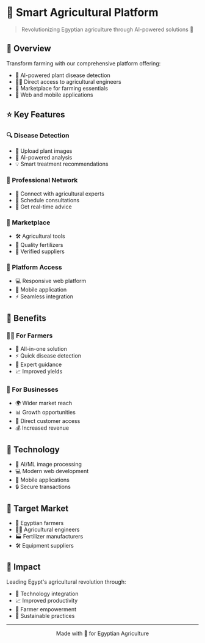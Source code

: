 # 🌾 Smart Agricultural Platform

> Revolutionizing Egyptian agriculture through AI-powered solutions 🚀

## 🎯 Overview
Transform farming with our comprehensive platform offering:
- 🤖 AI-powered plant disease detection
- 👨‍🌾 Direct access to agricultural engineers
- 🏪 Marketplace for farming essentials
- 📱 Web and mobile applications

## ⭐ Key Features

### 🔍 Disease Detection
- 📸 Upload plant images
- 🧠 AI-powered analysis
- 💡 Smart treatment recommendations

### 👥 Professional Network
- 🤝 Connect with agricultural experts
- 📅 Schedule consultations
- 💬 Get real-time advice

### 🛒 Marketplace
- 🛠️ Agricultural tools
- 🌱 Quality fertilizers
- 🤝 Verified suppliers

### 📱 Platform Access
- 💻 Responsive web platform
- 📱 Mobile application
- ⚡ Seamless integration

## 💪 Benefits

### 👨‍🌾 For Farmers
- 🎯 All-in-one solution
- ⚡ Quick disease detection
- 👥 Expert guidance
- 📈 Improved yields

### 💼 For Businesses
- 🌍 Wider market reach
- 📊 Growth opportunities
- 🤝 Direct customer access
- 💰 Increased revenue

## 🔧 Technology
- 🧠 AI/ML image processing
- 💻 Modern web development
- 📱 Mobile applications
- 🔒 Secure transactions

## 🎯 Target Market
- 🌾 Egyptian farmers
- 👨‍🌾 Agricultural engineers
- 🏭 Fertilizer manufacturers
- 🛠️ Equipment suppliers

## 🌟 Impact
Leading Egypt's agricultural revolution through:
- 🚀 Technology integration
- 📈 Improved productivity
- 💪 Farmer empowerment
- 🌱 Sustainable practices

---
<div align="center">
Made with 💚 for Egyptian Agriculture
</div>
